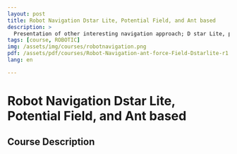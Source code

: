 ```yaml
---
layout: post
title: Robot Navigation Dstar Lite, Potential Field, and Ant based
description: >
  Presentation of other interesting navigation approach; D star Lite, potential field based approach and bio inspired navigation strategy (ant)
tags: [course, ROBOTIC]
img: /assets/img/courses/robotnavigation.png
pdf: /assets/pdf/courses/Robot-Navigation-ant-force-Field-Dstarlite-r1.pdf
lang: en

---
```

# Robot Navigation Dstar Lite, Potential Field, and Ant based
## Course Description
